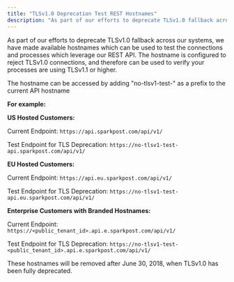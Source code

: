 ```yaml
---
title: "TLSv1.0 Deprecation Test REST Hostnames"
description: "As part of our efforts to deprecate TLSv1.0 fallback across our systems, we have made available hostnames which can be used to test the connections and processes which leverage our REST API.  The hostname is configured to reject TLSv1.0 connections, and therefore can be used to verify your processes are using TLSv1.1 or higher."
---
```


As part of our efforts to deprecate TLSv1.0 fallback across our systems, we have made available hostnames which can be used to test the connections and processes which leverage our REST API.  The hostname is configured to reject TLSv1.0 connections, and therefore can be used to verify your processes are using TLSv1.1 or higher.

The hostname can be accessed by adding "no-tlsv1-test-" as a prefix to the current API hostname


**For example:**


**US Hosted Customers:**

Current Endpoint: `https://api.sparkpost.com/api/v1/`

Test Endpoint for TLS Deprecation: `https://no-tlsv1-test-api.sparkpost.com/api/v1/`



**EU Hosted Customers:**

Current Endpoint: `https://api.eu.sparkpost.com/api/v1/`

Test Endpoint for TLS Deprecation: `https://no-tlsv1-test-api.eu.sparkpost.com/api/v1/`


**Enterprise Customers with Branded Hostnames:**

Current Endpoint: `https://<public_tenant_id>.api.e.sparkpost.com/api/v1/`

Test Endpoint for TLS Deprecation: `https://no-tlsv1-test-<public_tenant_id>.api.e.sparkpost.com/api/v1/`



These hostnames will be removed after June 30, 2018, when TLSv1.0 has been fully deprecated.
